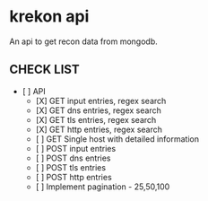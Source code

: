 # krekon api

An api to get recon data from mongodb.


## CHECK LIST

+ [ ] API
    + [X] GET input entries, regex search 
    + [X] GET dns entries, regex search 
    + [X] GET tls entries, regex search 
    + [X] GET http entries, regex search 
    + [ ] GET Single host with detailed information
    + [ ] POST input entries 
    + [ ] POST dns entries 
    + [ ] POST tls entries 
    + [ ] POST http entries
    + [ ] Implement pagination - 25,50,100

